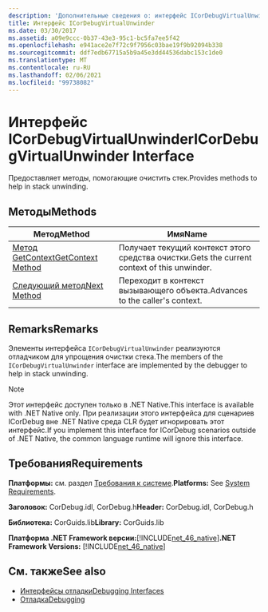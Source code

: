 ```yaml
---
description: 'Дополнительные сведения о: интерфейс ICorDebugVirtualUnwinder'
title: Интерфейс ICorDebugVirtualUnwinder
ms.date: 03/30/2017
ms.assetid: a09e9ccc-0b37-43e3-95c1-bc5fa7ee5f42
ms.openlocfilehash: e941ace2e7f72c9f7956c03bae19f9b92094b338
ms.sourcegitcommit: ddf7edb67715a5b9a45e3dd44536dabc153c1de0
ms.translationtype: MT
ms.contentlocale: ru-RU
ms.lasthandoff: 02/06/2021
ms.locfileid: "99738082"
---
```

# <a name="icordebugvirtualunwinder-interface"></a><span data-ttu-id="07b67-103">Интерфейс ICorDebugVirtualUnwinder</span><span class="sxs-lookup"><span data-stu-id="07b67-103">ICorDebugVirtualUnwinder Interface</span></span>

<span data-ttu-id="07b67-104">Предоставляет методы, помогающие очистить стек.</span><span class="sxs-lookup"><span data-stu-id="07b67-104">Provides methods to help in stack unwinding.</span></span>  
  
## <a name="methods"></a><span data-ttu-id="07b67-105">Методы</span><span class="sxs-lookup"><span data-stu-id="07b67-105">Methods</span></span>  
  
|<span data-ttu-id="07b67-106">Метод</span><span class="sxs-lookup"><span data-stu-id="07b67-106">Method</span></span>|<span data-ttu-id="07b67-107">Имя</span><span class="sxs-lookup"><span data-stu-id="07b67-107">Name</span></span>|  
|------------|----------|  
|[<span data-ttu-id="07b67-108">Метод GetContext</span><span class="sxs-lookup"><span data-stu-id="07b67-108">GetContext Method</span></span>](icordebugvirtualunwinder-getcontext-method.md)|<span data-ttu-id="07b67-109">Получает текущий контекст этого средства очистки.</span><span class="sxs-lookup"><span data-stu-id="07b67-109">Gets the current context of this unwinder.</span></span>|  
|[<span data-ttu-id="07b67-110">Следующий метод</span><span class="sxs-lookup"><span data-stu-id="07b67-110">Next Method</span></span>](icordebugvirtualunwinder-next-method.md)|<span data-ttu-id="07b67-111">Переходит в контекст вызывающего объекта.</span><span class="sxs-lookup"><span data-stu-id="07b67-111">Advances to the caller's context.</span></span>|  
  
## <a name="remarks"></a><span data-ttu-id="07b67-112">Remarks</span><span class="sxs-lookup"><span data-stu-id="07b67-112">Remarks</span></span>  

 <span data-ttu-id="07b67-113">Элементы интерфейса `ICorDebugVirtualUnwinder` реализуются отладчиком для упрощения очистки стека.</span><span class="sxs-lookup"><span data-stu-id="07b67-113">The members of the `ICorDebugVirtualUnwinder` interface are implemented by the debugger to help in stack unwinding.</span></span>  
  
> [!NOTE]
> <span data-ttu-id="07b67-114">Этот интерфейс доступен только в .NET Native.</span><span class="sxs-lookup"><span data-stu-id="07b67-114">This interface is available with .NET Native only.</span></span> <span data-ttu-id="07b67-115">При реализации этого интерфейса для сценариев ICorDebug вне .NET Native среда CLR будет игнорировать этот интерфейс.</span><span class="sxs-lookup"><span data-stu-id="07b67-115">If you implement this interface for ICorDebug scenarios outside of .NET Native, the common language runtime will ignore this interface.</span></span>  
  
## <a name="requirements"></a><span data-ttu-id="07b67-116">Требования</span><span class="sxs-lookup"><span data-stu-id="07b67-116">Requirements</span></span>  

 <span data-ttu-id="07b67-117">**Платформы:** см. раздел [Требования к системе](../../get-started/system-requirements.md).</span><span class="sxs-lookup"><span data-stu-id="07b67-117">**Platforms:** See [System Requirements](../../get-started/system-requirements.md).</span></span>  
  
 <span data-ttu-id="07b67-118">**Заголовок:** CorDebug.idl, CorDebug.h</span><span class="sxs-lookup"><span data-stu-id="07b67-118">**Header:** CorDebug.idl, CorDebug.h</span></span>  
  
 <span data-ttu-id="07b67-119">**Библиотека:** CorGuids.lib</span><span class="sxs-lookup"><span data-stu-id="07b67-119">**Library:** CorGuids.lib</span></span>  
  
 <span data-ttu-id="07b67-120">**Платформа .NET Framework версии:**[!INCLUDE[net_46_native](../../../../includes/net-46-native-md.md)]</span><span class="sxs-lookup"><span data-stu-id="07b67-120">**.NET Framework Versions:** [!INCLUDE[net_46_native](../../../../includes/net-46-native-md.md)]</span></span>  
  
## <a name="see-also"></a><span data-ttu-id="07b67-121">См. также</span><span class="sxs-lookup"><span data-stu-id="07b67-121">See also</span></span>

- [<span data-ttu-id="07b67-122">Интерфейсы отладки</span><span class="sxs-lookup"><span data-stu-id="07b67-122">Debugging Interfaces</span></span>](debugging-interfaces.md)
- [<span data-ttu-id="07b67-123">Отладка</span><span class="sxs-lookup"><span data-stu-id="07b67-123">Debugging</span></span>](index.md)
